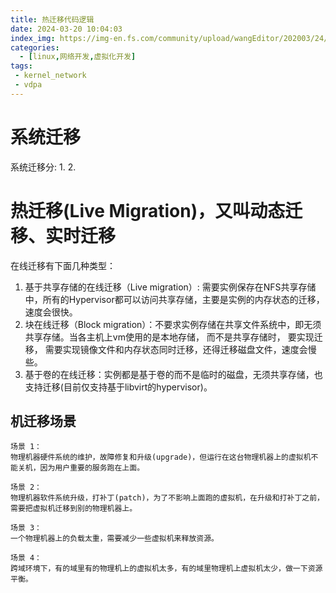 ```yaml
---
title: 热迁移代码逻辑
date: 2024-03-20 10:04:03
index_img: https://img-en.fs.com/community/upload/wangEditor/202003/24/_1585046553_TZOmBePO8Z.jpg
categories:
  - [linux,网络开发,虚拟化开发]
tags:
 - kernel_network
 - vdpa
---
```

# 系统迁移
系统迁移分:
1.
2.


# 热迁移(Live Migration)，又叫动态迁移、实时迁移
在线迁移有下面几种类型：
 1. 基于共享存储的在线迁移（Live migration）: 需要实例保存在NFS共享存储中，所有的Hypervisor都可以访问共享存储，主要是实例的内存状态的迁移，速度会很快。
 1. 块在线迁移（Block migration）：不要求实例存储在共享文件系统中，即无须共享存储。当各主机上vm使用的是本地存储， 而不是共享存储时， 要实现迁移， 需要实现镜像文件和内存状态同时迁移，还得迁移磁盘文件，速度会慢些。
 1. 基于卷的在线迁移：实例都是基于卷的而不是临时的磁盘，无须共享存储，也支持迁移(目前仅支持基于libvirt的hypervisor)。

 ## 机迁移场景
```
场景 1：
物理机器硬件系统的维护，故障修复和升级(upgrade)，但运行在这台物理机器上的虚拟机不能关机，因为用户重要的服务跑在上面。

场景 2：
物理机器软件系统升级，打补丁(patch)，为了不影响上面跑的虚拟机，在升级和打补丁之前，需要把虚拟机迁移到别的物理机器上。

场景 3：
一个物理机器上的负载太重，需要减少一些虚拟机来释放资源。

场景 4：
跨域环境下，有的域里有的物理机上的虚拟机太多，有的域里物理机上虚拟机太少，做一下资源平衡。
```


